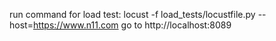 run command for load test: locust -f load_tests/locustfile.py --host=https://www.n11.com
go to http://localhost:8089